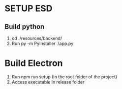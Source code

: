 # SETUP ESD




## Build python
1. cd ./resources/backend/
2. Run py -m PyInstaller .\app.py

# Build Electron
1. Run npm run setup (In the root folder of the project)
2. Access executable in release folder